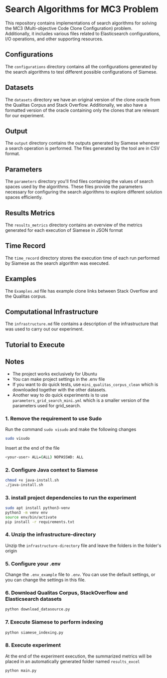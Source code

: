 # Search Algorithms for MC3 Problem
This repository contains implementations of search algorithms for solving the MC3 (Multi-objective Code Clone Configuration) problem.  
Additionally, it includes various files related to Elasticsearch configurations, I/O operations, and other supporting resources.

## Configurations
The `configurations` directory contains all the configurations generated by the search algorithms to test different possible configurations of Siamese.

## Datasets
The `datasets` directory we have an original version of the clone oracle from the Qualitas Corpus and Stack Overflow. Additionally, we also have a formatted version of the oracle containing only the clones that are relevant for our experiment.

## Output
The `output` directory contains the outputs generated by Siamese whenever a search operation is performed. The files generated by the tool are in CSV format.

## Parameters
The `parameters` directory you'll find files containing the values of search spaces used by the algorithms. These files provide the parameters necessary for configuring the search algorithms to explore different solution spaces efficiently.

## Results Metrics
The `results_metrics` directory contains an overview of the metrics generated for each execution of Siamese in JSON format
## Time Record
The `time_record` directory stores the execution time of each run performed by Siamese as the search algorithm was executed.

## Examples
The `Examples.md` file has example clone links between Stack Overflow and the Qualitas corpus.

## Computational Infrastructure
The `infrastructure.md` file contains a description of the infrastructure that was used to carry out our experiment.

## Tutorial to Execute
## Notes
- The project works exclusively for Ubuntu
- You can make project settings in the .env file
- If you want to do quick tests, use `mini_qualitas_corpus_clean` which is downloaded together with the other datasets.
- Another way to do quick experiments is to use `parameters_grid_search_mini.yml` which is a smaller version of the parameters used for grid_search.

### 1. Remove the requirement to use Sudo
Run the command `sudo visudo` and make the following changes
```bash
sudo visudo
```

Insert at the end of the file
```bash
<your-user> ALL=(ALL) NOPASSWD: ALL
```

### 2. Configure Java context to Siamese
```bash
chmod +x java-install.sh
./java-install.sh
```

### 3. install project dependencies to run the experiment
```bash
sudo apt install python3-venv
python3 -m venv env
source env/bin/activate
pip install -r requirements.txt
```

### 4. Unzip the  infrastructure-directory
Unzip the `infrastructure-directory` file and leave the folders in the folder's origin

### 5. Configure your .env
Change the `.env_example` file to `.env`.
You can use the default settings, or you can change the settings in this file.

### 6. Download Qualitas Corpus, StackOverflow and Elasticsearch datasets
```bash
python download_datasource.py
```

### 7. Execute Siamese to perform indexing
```bash
python siamese_indexing.py
```

### 8. Execute experiment
At the end of the experiment execution, the summarized metrics will be placed in an automatically generated folder named `results_excel`
```bash
python main.py
```


